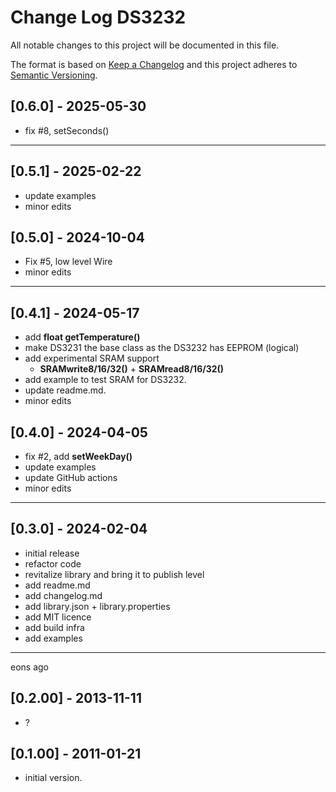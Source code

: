 # Change Log DS3232

All notable changes to this project will be documented in this file.

The format is based on [Keep a Changelog](http://keepachangelog.com/)
and this project adheres to [Semantic Versioning](http://semver.org/).


## [0.6.0] - 2025-05-30
- fix #8, setSeconds()


----

## [0.5.1] - 2025-02-22
- update examples
- minor edits

## [0.5.0] - 2024-10-04
- Fix #5, low level Wire
- minor edits

----

## [0.4.1] - 2024-05-17
- add **float getTemperature()**
- make DS3231 the base class as the DS3232 has EEPROM (logical)
- add experimental SRAM support 
  - **SRAMwrite8/16/32()** + **SRAMread8/16/32()**
- add example to test SRAM for DS3232.
- update readme.md.
- minor edits

## [0.4.0] - 2024-04-05
- fix #2, add **setWeekDay()**
- update examples
- update GitHub actions
- minor edits

----

## [0.3.0] - 2024-02-04
- initial release
- refactor code
- revitalize library and bring it to publish level
- add readme.md
- add changelog.md
- add library.json + library.properties
- add MIT licence
- add build infra
- add examples

----

eons ago

## [0.2.00] - 2013-11-11
- ?

## [0.1.00] - 2011-01-21
- initial version.
